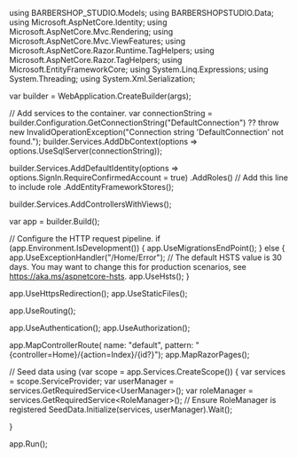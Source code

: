 using BARBERSHOP_STUDIO.Models;
using BARBERSHOPSTUDIO.Data;
using Microsoft.AspNetCore.Identity;
using Microsoft.AspNetCore.Mvc.Rendering;
using Microsoft.AspNetCore.Mvc.ViewFeatures;
using Microsoft.AspNetCore.Razor.Runtime.TagHelpers;
using Microsoft.AspNetCore.Razor.TagHelpers;
using Microsoft.EntityFrameworkCore;
using System.Linq.Expressions;
using System.Threading;
using System.Xml.Serialization;



var builder = WebApplication.CreateBuilder(args);

// Add services to the container.
var connectionString = builder.Configuration.GetConnectionString("DefaultConnection") ?? throw new InvalidOperationException("Connection string 'DefaultConnection' not found.");
builder.Services.AddDbContext<ApplicationDbContext>(options =>
    options.UseSqlServer(connectionString));


builder.Services.AddDefaultIdentity<IdentityUser>(options => options.SignIn.RequireConfirmedAccount = true)
    .AddRoles<IdentityRole>() // Add this line to include role
    .AddEntityFrameworkStores<ApplicationDbContext>();  
  



builder.Services.AddControllersWithViews();

var app = builder.Build();

// Configure the HTTP request pipeline.
if (app.Environment.IsDevelopment())
{
    app.UseMigrationsEndPoint();
}
else
{
    app.UseExceptionHandler("/Home/Error");
    // The default HSTS value is 30 days. You may want to change this for production scenarios, see https://aka.ms/aspnetcore-hsts.
    app.UseHsts();
}

app.UseHttpsRedirection();
app.UseStaticFiles();

app.UseRouting();

app.UseAuthentication();
app.UseAuthorization();

app.MapControllerRoute(
    name: "default",
    pattern: "{controller=Home}/{action=Index}/{id?}");
app.MapRazorPages();



// Seed data
using (var scope = app.Services.CreateScope())
{
    var services = scope.ServiceProvider;
    var userManager = services.GetRequiredService<UserManager<IdentityUser>>();
    var roleManager = services.GetRequiredService<RoleManager<IdentityRole>>(); // Ensure RoleManager is registered 
    SeedData.Initialize(services, userManager).Wait();

   

}



app.Run();  
